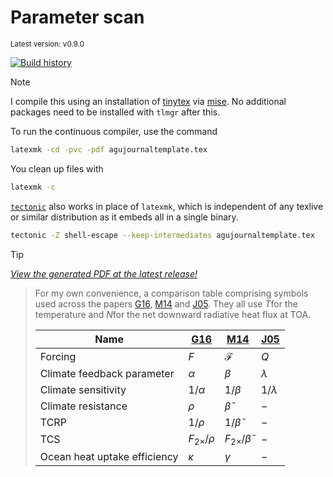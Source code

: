 # Parameter scan

<sup>Latest version: v0.9.0</sup> <!-- x-release-please-version -->

[![Build history](https://buildstats.info/github/chart/engeir/parameter-scan?branch=main)](https://github.com/engeir/parameter-scan/actions)

> [!NOTE]
>
> I compile this using an installation of [tinytex] via [mise]. No additional packages
> need to be installed with `tlmgr` after this.

To run the continuous compiler, use the command

```bash
latexmk -cd -pvc -pdf agujournaltemplate.tex
```

You clean up files with

```bash
latexmk -c
```

[`tectonic`] also works in place of `latexmk`, which is independent of any texlive or
similar distribution as it embeds all in a single binary.

```bash
tectonic -Z shell-escape --keep-intermediates agujournaltemplate.tex
```

<!-- dprint-ignore-start -->
> [!TIP]
>
> [_View the generated PDF at the latest release!_](https://github.com/engeir/parameter-scan/releases/download/v0.9.0/agujournaltemplate.pdf) <!-- x-release-please-version -->
<!-- dprint-ignore-end -->

> For my own convenience, a comparison table comprising symbols used across the papers
> [G16], [M14] and [J05]. They all use $T$for the temperature and $N$for the net
> downward radiative heat flux at TOA.
>
> | Name                         | [G16]              | [M14]                       | [J05]       |
> | ---------------------------- | ------------------ | --------------------------- | ----------- |
> | Forcing                      | $F$                | $\mathcal{F}$               | $Q$         |
> | Climate feedback parameter   | $\alpha$           | $\beta$                     | $\lambda$   |
> | Climate sensitivity          | $1/\alpha$         | $1/\beta$                   | $1/\lambda$ |
> | Climate resistance           | $\rho$             | $\tilde{\beta}$             | $-$         |
> | TCRP                         | $1/\rho$           | $1/\tilde{\beta}$           | $-$         |
> | TCS                          | $F_{2\times}/\rho$ | $F_{2\times}/\tilde{\beta}$ | $-$         |
> | Ocean heat uptake efficiency | $\kappa$           | $\gamma$                    | $-$         |

[G16]: https://doi.org/10.1007/s00382-016-3055-1
[M14]: https://doi.org/10.1175/JCLI-D-14-00214.1
[J05]: https://doi.org/10.1007/s00382-005-0066-8
[mise]: https://mise.jdx.dev/
[tinytex]: https://yihui.org/tinytex/
[`tectonic`]: https://github.com/tectonic-typesetting/tectonic
